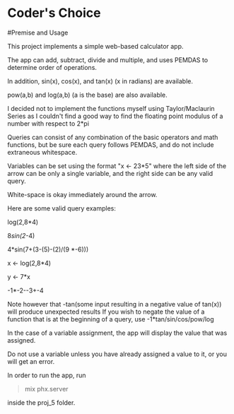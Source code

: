 # Coder's Choice

#Premise and Usage

This project implements a simple web-based calculator app.

The app can add, subtract, divide and multiple, and uses PEMDAS to determine order of operations.

In addition, sin(x), cos(x), and tan(x) (x in radians) are available.

pow(a,b) and log(a,b) (a is the base) are also available.

I decided not to implement the functions myself using Taylor/Maclaurin Series as I
couldn't find a good way to find the floating point modulus of a number with respect to 2*pi

Queries can consist of any combination of the basic operators and math functions,
but be sure each query follows PEMDAS, and do not include extraneous whitespace.

Variables can be set using the format "x <- 23*5" where the left side of the arrow
can be only a single variable, and the right side can be any valid query.

White-space is okay immediately around the arrow.

Here are some valid query examples:

log(2,8*4)

8*sin(2*-4)

4*sin(7+(3-(5)-(2)/(9 *-6)))

x <- log(2,8*4)

y <- 7*x

-1*-2--3+-4

Note however that -tan(some input resulting in a negative value of tan(x)) will produce unexpected results
If you wish to negate the value of a function that is at the beginning of a query, use -1*tan/sin/cos/pow/log

In the case of a variable assignment, the app will display the value that was assigned.

Do not use a variable unless you have already assigned a value to it, or you will get an error.

In order to run the app, run

>mix phx.server

inside the proj_5 folder.